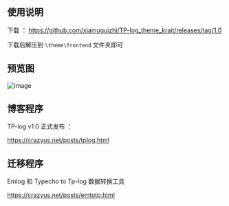 ## 使用说明

下载 ： https://github.com/xiamuguizhi/TP-log_theme_krait/releases/tag/1.0

下载后解压到 `\theme\frontend` 文件夹即可

## 预览图

![image](https://user-images.githubusercontent.com/19650297/185770622-88fe87e6-d9e2-4a3f-b90f-1153cf293285.png)

## 博客程序

TP-log v1.0 正式发布 ： 

https://crazyus.net/posts/tplog.html

## 迁移程序 

Emlog 和 Typecho to Tp-log 数据转换工具

https://crazyus.net/posts/emtotp.html

